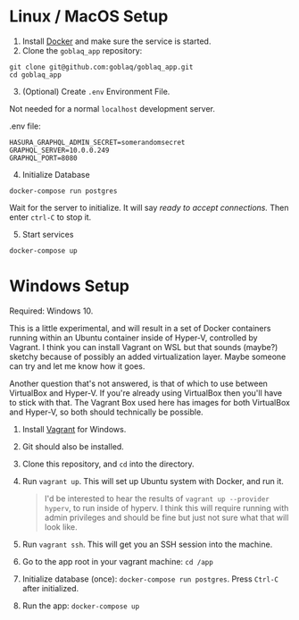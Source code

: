 # Linux / MacOS Setup

1. Install [Docker](https://docs.docker.com/get-docker/) and make sure the service is started.
2. Clone the `goblaq_app` repository: 

```
git clone git@github.com:goblaq/goblaq_app.git
cd goblaq_app
```

3. (Optional) Create `.env` Environment File.

Not needed for a normal `localhost` development server.

.env file:
```
HASURA_GRAPHQL_ADMIN_SECRET=somerandomsecret
GRAPHQL_SERVER=10.0.0.249
GRAPHQL_PORT=8080
```

4. Initialize Database

```
docker-compose run postgres
```

Wait for the server to initialize.  It will say _ready to accept connections._
Then enter `ctrl-C` to stop it.

5. Start services

```
docker-compose up
```

# Windows Setup

Required: Windows 10.

This is a little experimental, and will result in a set of Docker containers running within an Ubuntu
container inside of Hyper-V, controlled by Vagrant.  I think you can install Vagrant on WSL but that
sounds (maybe?) sketchy because of possibly an added virtualization layer.  Maybe someone can try
and let me know how it goes.

Another question that's not answered, is that of which to use between VirtualBox and Hyper-V.  If you're
already using VirtualBox then you'll have to stick with that.  The Vagrant Box used here has images for
both VirtualBox and Hyper-V, so both should technically be possible.

1. Install [Vagrant](https://www.vagrantup.com/downloads.html) for Windows.
2. Git should also be installed.
3. Clone this repository, and `cd` into the directory.
4. Run `vagrant up`.  This will set up Ubuntu system with Docker, and run it.
   
   > I'd be interested to hear the results of `vagrant up --provider hyperv`, to run inside of hyperv.
   > I think this will require running with admin privileges and should be fine but just not sure what that
   > will look like.
5. Run `vagrant ssh`.  This will get you an SSH session into the machine.
6. Go to the app root in your vagrant machine: `cd /app`
7. Initialize database (once): `docker-compose run postgres`.  Press `Ctrl-C` after initialized.
8. Run the app: `docker-compose up`

